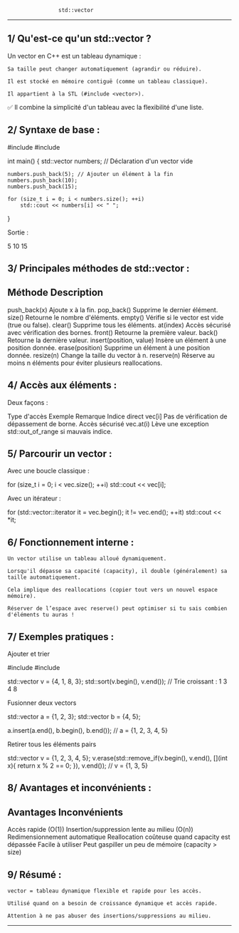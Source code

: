 					std::vector
************************************************************************************************

1/ Qu'est-ce qu'un std::vector ?
--------------------------------

Un vector en C++ est un tableau dynamique :

    Sa taille peut changer automatiquement (agrandir ou réduire).

    Il est stocké en mémoire contiguë (comme un tableau classique).

    Il appartient à la STL (#include <vector>).

✅ Il combine la simplicité d'un tableau avec la flexibilité d'une liste.

2/ Syntaxe de base :
--------------------

#include <vector>
#include <iostream>

int main() 
{
    std::vector<int> numbers; // Déclaration d'un vector vide

    numbers.push_back(5); // Ajouter un élément à la fin
    numbers.push_back(10);
    numbers.push_back(15);

    for (size_t i = 0; i < numbers.size(); ++i)
        std::cout << numbers[i] << " ";
}

Sortie :

5 10 15

3/ Principales méthodes de std::vector :
----------------------------------------

Méthode				Description
------------------------------------------------------------------------------------------------------
push_back(x)			Ajoute x à la fin.
pop_back()			Supprime le dernier élément.
size()				Retourne le nombre d'éléments.
empty()				Vérifie si le vector est vide (true ou false).
clear()				Supprime tous les éléments.
at(index)			Accès sécurisé avec vérification des bornes.
front()				Retourne la première valeur.
back()				Retourne la dernière valeur.
insert(position, value)		Insère un élément à une position donnée.
erase(position)			Supprime un élément à une position donnée.
resize(n)			Change la taille du vector à n.
reserve(n)			Réserve au moins n éléments pour éviter plusieurs reallocations.

4/ Accès aux éléments :
-----------------------

Deux façons :

Type d'accès		Exemple		Remarque
Indice direct		vec[i]		Pas de vérification de dépassement de borne.
Accès sécurisé		vec.at(i)	Lève une exception std::out_of_range si mauvais indice.

5/ Parcourir un vector :
------------------------

Avec une boucle classique :

for (size_t i = 0; i < vec.size(); ++i)
    std::cout << vec[i];

Avec un itérateur :

for (std::vector<int>::iterator it = vec.begin(); it != vec.end(); ++it)
    std::cout << *it;

6/ Fonctionnement interne :
---------------------------

    Un vector utilise un tableau alloué dynamiquement.

    Lorsqu'il dépasse sa capacité (capacity), il double (généralement) sa taille automatiquement.

    Cela implique des reallocations (copier tout vers un nouvel espace mémoire).

    Réserver de l’espace avec reserve() peut optimiser si tu sais combien d'éléments tu auras !

7/ Exemples pratiques :
-----------------------

Ajouter et trier

#include <vector>
#include <algorithm>

std::vector<int> v = {4, 1, 8, 3};
std::sort(v.begin(), v.end()); // Trie croissant : 1 3 4 8

Fusionner deux vectors

std::vector<int> a = {1, 2, 3};
std::vector<int> b = {4, 5};

a.insert(a.end(), b.begin(), b.end()); // a = {1, 2, 3, 4, 5}

Retirer tous les éléments pairs

std::vector<int> v = {1, 2, 3, 4, 5};
v.erase(std::remove_if(v.begin(), v.end(), [](int x){ return x % 2 == 0; }), v.end());
// v = {1, 3, 5}

8/ Avantages et inconvénients :
-------------------------------

Avantages			Inconvénients
-----------------------------------------------------------------------------------
Accès rapide (O(1))		Insertion/suppression lente au milieu (O(n))
Redimensionnement automatique	Reallocation coûteuse quand capacity est dépassée
Facile à utiliser		Peut gaspiller un peu de mémoire (capacity > size)


9/ Résumé :
-----------

    vector = tableau dynamique flexible et rapide pour les accès.

    Utilisé quand on a besoin de croissance dynamique et accès rapide.

    Attention à ne pas abuser des insertions/suppressions au milieu.

****************************************************************************************************

